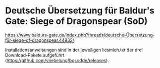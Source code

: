 # Deutsche Übersetzung für Baldur's Gate: Siege of Dragonspear (SoD)

https://www.baldurs-gate.de/index.php?threads/deutsche-Übersetzung-für-siege-of-dragonspear.44932/

Installationsanweisungen sind in der jeweiligen liesmich.txt der drei Download-Pakete aufgeführt (https://github.com/vnebelung/bgsodde/releases).
